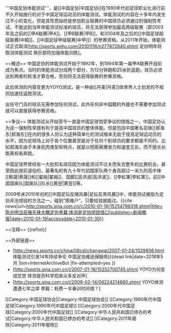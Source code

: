 '''中国足协体能测试'''，是[[中国足协|中国足协]]在1990年代初足球职业化进行前不久开始施行的对于中国足球运动员的体能测试。体能测试的内容在十多年内发生过不小的变化，但是其性质始终是参加职业联赛的中国球员必须通过的强制性考试。不能达到当年体能测试标准的球员，将无法获得参加最高两级联赛（即2003年及之前的[[甲A联赛|甲A]]、[[甲B联赛|甲B]]，和2004年及之后的[[中国足球超级联赛|中超]]、[[中国足球甲级联赛|中甲]]）的参赛资格。从2011年开始，体能测试正式取消<ref>[http://sports.sohu.com/20101116/n277672840.shtml 足协明年将取消体能测试 俱乐部将加强体能训练]</ref>。

==概述==
中国足协的体能测试开始于1992年，到1994年第一届甲A联赛开战前成为焦点。当时的体能测试分成两个部分，为12分钟跑和25米折返跑。球员必须达到两者的标准才算合格，否则将无法获得联赛的参赛资格。

此后体测的内容变更为YOYO测试，是一种由[[丹麦|丹麦]]体育界人士创发的不规则加速往返跑测试。

出任守门员的球员无需参加任何测试，此外任何非中国籍的外援也不需要参加测试就可以直接获得参赛资格。

==争议==
体能测试从开始至今一直是中国足球饱受争议的措施之一，中国足协认为这一强制性举措有利于提高中国球员的整体体能。但是包括中国著名前锋[[郝海东|郝海东]]在内的很多人则认为这种简单化的测试根本无助于提高足球运动员的水平，因为足球场上对于各个位置甚至是对于任何个别球员的要求都是不同的。比如郝海东由于本身肌肉类型和特点，就是以短距离爆发力和速度见长，而不擅长长距离有氧奔跑。

中国足球界曾经有一大批知名球员因为体能测试不过关而失去整年的比赛机会，甚至因此提前退役的，最著名的有九十年代初国家队两个身高超过一米九的高中锋[[蔡晟|蔡晟]]和[[翟飚|翟飚]]、国脚[[高洪波|高洪波]]、[[李紅軍|李紅軍]]，前[[中国国奥队|国奥队]]队长[[黄翌|黄翌]]等。

2009年末2010年初的[[中国足坛反赌风暴|足坛反黑风暴]]中，体能测试被指为足协非法捞钱的方法之一，碰到“困难户”，只要给钱就能过。<ref>{{cite news|url=http://sports.sina.com.cn/c/2010-01-19/15254798318.shtml|title=陈亦明当反赌先锋大曝足协黑幕:体测是足协捞钱借口|publisher=新闻晚报|date=2010-01-19|accessdate=2010-01-30}}</ref>

==注释==
{{reflist}}

==外部链接==
* [http://news.sports.cn/china/06csl/changwai/2007-01-24/1028606.html 体能测试引发14年持续争论 中国足协难逃保姆命]{{dead link|date=2018年5月 |bot=InternetArchiveBot |fix-attempted=yes }}
* [http://sports.sina.com.cn/j/2007-01-18/15252700745.shtml YOYO为何变成忽悠 体测是否科学招来众多反对声]
* [http://sports.sina.com.cn/j/2009-02-14/06224214860.shtml YOYO体测遭遇七年之痒 李毅：耗费一半春训时间值？]

[[Category:中国足球协会|Category:中国足球协会]]
[[Category:1990年代中国足球|Category:1990年代中国足球]]
[[Category:2000年代中国足球|Category:2000年代中国足球]]
[[Category:中华人民共和国已停办的考试|Category:中华人民共和国已停办的考试]]
[[Category:2011年廢除|Category:2011年廢除]]